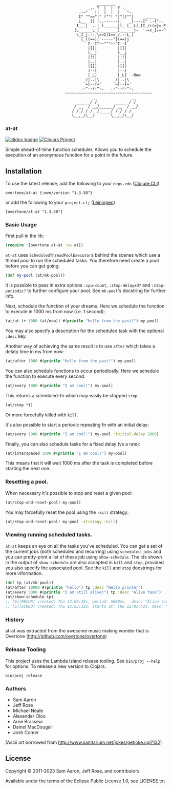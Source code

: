                                             ________
                                        _,.-Y  |  |  Y-._
                                    .-~"   ||  |  |  |   "-.
                                    I" ""=="|" !""! "|"[]""|     _____
                                    L__  [] |..------|:   _[----I" .-{"-.
                                   I___|  ..| l______|l_ [__L]_[I_/r(=}=-P
                                  [L______L_[________]______j~  '-=c_]/=-^
                                   \_I_j.--.\==I|I==_/.--L_]
                                     [_((==)[`-----"](==)j
                                        I--I"~~"""~~"I--I
                                        |[]|         |[]|
                                        l__j         l__j
                                        |!!|         |!!|
                                        |..|         |..|
                                        ([])         ([])
                                        ]--[         ]--[
                                        [_L]         [_L]  -Row
                                       /|..|\       /|..|\
                                      `=}--{='     `=}--{='
                                     .-^--r-^-.   .-^--r-^-.
                              ~~~~~~~~~~~~~~~~~~~~~~~~~~~~~~~~~~~~~~
                                          __               __
                                   ____ _/ /_       ____ _/ /_
                                  / __ `/ __/______/ __ `/ __/
                                 / /_/ / /_ /_____/ /_/ / /_
                                 \__,_/\__/       \__,_/\__/



### at-at

<!-- badges -->
[![cljdoc badge](https://cljdoc.org/badge/overtone/at-at)](https://cljdoc.org/d/overtone/at-at) [![Clojars Project](https://img.shields.io/clojars/v/overtone/at-at.svg)](https://clojars.org/overtone/at-at)
<!-- /badges -->

Simple ahead-of-time function scheduler. Allows you to schedule the execution of an anonymous function for a point in the future.

<!-- installation -->
## Installation

To use the latest release, add the following to your `deps.edn` ([Clojure CLI](https://clojure.org/guides/deps_and_cli))

```
overtone/at-at {:mvn/version "1.3.58"}
```

or add the following to your `project.clj` ([Leiningen](https://leiningen.org/))

```
[overtone/at-at "1.3.58"]
```
<!-- /installation -->

### Basic Usage

First pull in the lib:

```clj
(require '[overtone.at-at :as at])
```

`at-at` uses `ScheduledThreadPoolExecutor`s behind the scenes which use a thread pool to run the scheduled tasks. You therefore need create a pool before you can get going:

```clj
(def my-pool (at/mk-pool))
```

It is possible to pass in extra options `:cpu-count`, `:stop-delayed?` and `:stop-periodic?` to further configure your pool. See `mk-pool`'s docstring for further info.

Next, schedule the function of your dreams. Here we schedule the function to execute in 1000 ms from now (i.e. 1 second):

```clj
(at/at (+ 1000 (at/now)) #(println "hello from the past!") my-pool)
```

You may also specify a description for the scheduled task with the optional `:desc` key.

Another way of achieving the same result is to use `after` which takes a delaty time in ms from now:

```clj
(at/after 1000 #(println "hello from the past!") my-pool)
```

You can also schedule functions to occur periodically. Here we schedule the function to execute every second:

```clj
(at/every 1000 #(println "I am cool!") my-pool)
```

This returns a scheduled-fn which may easily be stopped `stop`:

```clj
(at/stop *1)
```

Or more forcefully killed with `kill`.

It's also possible to start a periodic repeating fn with an initial delay:

```clj
(at/every 1000 #(println "I am cool!") my-pool :initial-delay 2000)
```

Finally, you can also schedule tasks for a fixed delay (vs a rate):

```clj
(at/interspaced 1000 #(println "I am cool!") my-pool)
```

This means that it will wait 1000 ms after the task is completed before 
starting the next one.

### Resetting a pool.

When necessary it's possible to stop and reset a given pool:

```clj
(at/stop-and-reset-pool! my-pool)
```

You may forcefully reset the pool using the `:kill` strategy:

```clj
(at/stop-and-reset-pool! my-pool :strategy :kill)
```

### Viewing running scheduled tasks.

`at-at` keeps an eye on all the tasks you've scheduled. You can get a set of the current jobs (both scheduled and recurring) using `scheduled-jobs` and you can pretty-print a list of these job using `show-schedule`. The ids shown in the output of `show-schedule` are also accepted in `kill` and `stop`, provided you also specify the associated pool. See the `kill` and `stop` docstrings for more information.

```clj
(def tp (at/mk-pool))
(at/after 10000 #(println "hello") tp :desc "Hello printer")
(at/every 5000 #(println "I am still alive!") tp :desc "Alive task")
(at/show-schedule tp)
;; [6][RECUR] created: Thu 12:03:35s, period: 5000ms,  desc: "Alive task"
;; [5][SCHED] created: Thu 12:03:32s, starts at: Thu 12:03:42s, desc: "Hello printer"
```

### History

at-at was extracted from the awesome music making wonder that is Overtone (http://github.com/overtone/overtone)

### Release Tooling

This project uses the Lambda Island release tooling. See `bin/proj --help` for options. To release a new version to Clojars:

```
bin/proj release
```

### Authors

* Sam Aaron
* Jeff Rose
* Michael Neale
* Alexander Oloo
* Arne Brasseur
* Daniel MacDougall 
* Josh Comer

(Ascii art borrowed from http://www.sanitarium.net/jokes/getjoke.cgi?132)

<!-- license -->
## License

Copyright &copy; 2011-2023 Sam Aaron, Jeff Rose, and contributors

Available under the terms of the Eclipse Public License 1.0, see LICENSE.txt
<!-- /license -->
